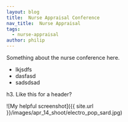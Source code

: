 ```yaml
---
layout: blog
title:  Nurse Appraisal Conference
nav_title:  Nurse Appraisal
tags:
  - nurse-appraisal
author: philip
---
```


Something about the nurse conference here.

* lkjsdfs
* dasfasd
* sadsdsad

h3. Like this for a header?

![My helpful screenshot]({{ site.url }}/images/apr_14_shoot/electro_pop_sard.jpg)
